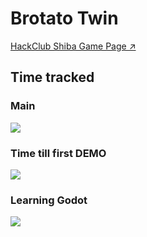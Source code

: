 # Brotato Twin

[HackClub Shiba Game Page ↗️](https://shiba.hackclub.com/games/U09CC6Y8LSE/emo%20game%20%3A3)

## Time tracked

### Main
<img src="https://hackatime-badge.hackclub.com/U09CC6Y8LSE/brotato-twin">

### Time till first DEMO
<img src="https://hackatime-badge.hackclub.com/U09CC6Y8LSE/Brotato Twin First Game :3">

### Learning Godot
<img src="https://hackatime-badge.hackclub.com/U09CC6Y8LSE/Your First 2D Game With Godot 4: START (GDQuest)">
